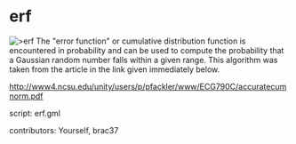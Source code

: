 erf
===

![>erf](/images/erf1.gif "erf")
The "error function" or cumulative distribution function is encountered
in probability and can be used to compute the probability that a
Gaussian random number falls within a given range. This algorithm was
taken from the article in the link given immediately below.

<http://www4.ncsu.edu/unity/users/p/pfackler/www/ECG790C/accuratecumnorm.pdf>

script: erf.gml

contributors: Yourself, brac37
